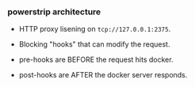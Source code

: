 ### powerstrip architecture

 * HTTP proxy lisening on `tcp://127.0.0.1:2375`.

 * Blocking "hooks" that can modify the request.

 * pre-hooks are BEFORE the request hits docker.

 * post-hooks are AFTER the docker server responds.